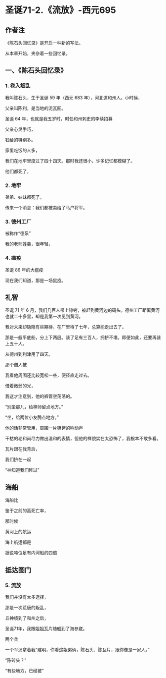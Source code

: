 # 圣诞71-2.《流放》-西元695

## 作者注

《陈石头回忆录》是开启一种新的写法。

从本章开始，夹杂着一些回忆录。

## 一、《陈石头回忆录》

### 1. 卷入叛乱

我叫陈石头，生于圣诞 59 年（西元 683 年），河北道和州人。小时候，

父亲叫陈利，是当地的泥瓦匠。

圣诞 64 年，也就是我五岁时，时任和州刺史的李续招募

父亲心灵手巧，

钱给的特别多。

家里吃饭的人多，

我们在地牢里度过了四十四天。那时我还很小，许多记忆都模糊了。

他们都死了，

### 2. 地牢

弟弟、妹妹都死了。

传来一个消息：我们都被卖给了马户将军。

### 3. 德州工厂

被称作“德系”

我的老师姓裴，很年轻，

### 4. 瘟疫

圣诞 86 年的大瘟疫

现在我们知道，那是一场鼠疫。

## 礼智

圣诞 71 年 6 月，我们几百人带上镣铐，被赶到黄河边的码头。德州工厂距离黄河也就二十多里，却是我第一次见到黄河。

我对未来却隐隐有些期待。在厂里待了七年，总算能走出去了。

那是一艘平底船，分上下两层。装了足有三百人，拥挤不堪。即便如此，还要再装上五十人。

从德州到利津用了四天。

那个僧人被

我看他周围还比较宽松一些，便径直走过去。

借着微弱的光，

我这才注意到，他的裤管空荡荡的。

“别坐那儿，给禅师留点地方。”

“坐，给两位小友腾点地方。”

他的话非常管用，周围一片镣铐的响动声

干枯的老和尚尽力做出温和的表情，但他的样貌实在太恐怖了，我根本不敢多看。

瓦片跟在我背后，

我们挤在一起

“神知道我们拜过”

## 海船

海船比

鉴于之前的高死亡率，

那时候

黄河上的航运

海上航运都是

据说吨位足有内河船的四倍

## 抵达图门

### 5. 流放

我们并没有太多选择，


那是一次荒唐的叛乱，

丘神绩到了和州之后，

圣诞71年，我跟姐姐瓦片随船到了海参崴。

两个兵

一个军汉拿着我“建明，你看这姐弟俩，陈石头、陈瓦片，跟你像是一家人。”

“陈砖头？”

“有些地方，已经被”

